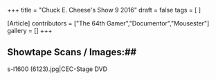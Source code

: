 +++
title = "Chuck E. Cheese's Show 9 2016"
draft = false
tags = [ ]

[Article]
contributors = ["The 64th Gamer","Documentor","Mousester"]
gallery = []
+++
## Showtape Scans / Images:## 
<gallery>
s-l1600 (6123).jpg|CEC-Stage DVD
</gallery>